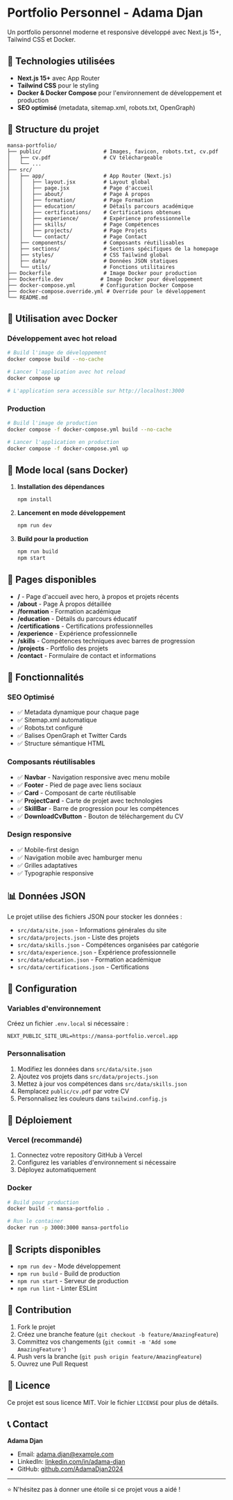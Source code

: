 # Portfolio Personnel - Adama Djan

Un portfolio personnel moderne et responsive développé avec Next.js 15+, Tailwind CSS et Docker.

## 🚀 Technologies utilisées

- **Next.js 15+** avec App Router
- **Tailwind CSS** pour le styling
- **Docker & Docker Compose** pour l'environnement de développement et production
- **SEO optimisé** (metadata, sitemap.xml, robots.txt, OpenGraph)

## 📁 Structure du projet

```
mansa-portfolio/
├── public/                    # Images, favicon, robots.txt, cv.pdf
│   ├── cv.pdf                 # CV téléchargeable
│   └── ...
├── src/
│   ├── app/                   # App Router (Next.js)
│   │   ├── layout.jsx         # Layout global
│   │   ├── page.jsx           # Page d'accueil
│   │   ├── about/             # Page À propos
│   │   ├── formation/         # Page Formation
│   │   ├── education/         # Détails parcours académique
│   │   ├── certifications/    # Certifications obtenues
│   │   ├── experience/        # Expérience professionnelle
│   │   ├── skills/            # Page Compétences
│   │   ├── projects/          # Page Projets
│   │   └── contact/           # Page Contact
│   ├── components/            # Composants réutilisables
│   ├── sections/              # Sections spécifiques de la homepage
│   ├── styles/                # CSS Tailwind global
│   ├── data/                  # Données JSON statiques
│   └── utils/                 # Fonctions utilitaires
├── Dockerfile                 # Image Docker pour production
├── Dockerfile.dev            # Image Docker pour développement
├── docker-compose.yml        # Configuration Docker Compose
├── docker-compose.override.yml # Override pour le développement
└── README.md
```

## 🐳 Utilisation avec Docker

### Développement avec hot reload

```bash
# Build l'image de développement
docker compose build --no-cache

# Lancer l'application avec hot reload
docker compose up

# L'application sera accessible sur http://localhost:3000
```

### Production

```bash
# Build l'image de production
docker compose -f docker-compose.yml build --no-cache

# Lancer l'application en production
docker compose -f docker-compose.yml up
```

## 🧪 Mode local (sans Docker)

1. **Installation des dépendances**
   ```bash
   npm install
   ```

2. **Lancement en mode développement**
   ```bash
   npm run dev
   ```

3. **Build pour la production**
   ```bash
   npm run build
   npm start
   ```

## 📄 Pages disponibles

- **/** - Page d'accueil avec hero, à propos et projets récents
- **/about** - Page À propos détaillée
- **/formation** - Formation académique
- **/education** - Détails du parcours éducatif
- **/certifications** - Certifications professionnelles
- **/experience** - Expérience professionnelle
- **/skills** - Compétences techniques avec barres de progression
- **/projects** - Portfolio des projets
- **/contact** - Formulaire de contact et informations

## 🎨 Fonctionnalités

### SEO Optimisé
- ✅ Metadata dynamique pour chaque page
- ✅ Sitemap.xml automatique
- ✅ Robots.txt configuré
- ✅ Balises OpenGraph et Twitter Cards
- ✅ Structure sémantique HTML

### Composants réutilisables
- ✅ **Navbar** - Navigation responsive avec menu mobile
- ✅ **Footer** - Pied de page avec liens sociaux
- ✅ **Card** - Composant de carte réutilisable
- ✅ **ProjectCard** - Carte de projet avec technologies
- ✅ **SkillBar** - Barre de progression pour les compétences
- ✅ **DownloadCvButton** - Bouton de téléchargement du CV

### Design responsive
- ✅ Mobile-first design
- ✅ Navigation mobile avec hamburger menu
- ✅ Grilles adaptatives
- ✅ Typographie responsive

## 📊 Données JSON

Le projet utilise des fichiers JSON pour stocker les données :

- `src/data/site.json` - Informations générales du site
- `src/data/projects.json` - Liste des projets
- `src/data/skills.json` - Compétences organisées par catégorie
- `src/data/experience.json` - Expérience professionnelle
- `src/data/education.json` - Formation académique
- `src/data/certifications.json` - Certifications

## 🔧 Configuration

### Variables d'environnement
Créez un fichier `.env.local` si nécessaire :

```env
NEXT_PUBLIC_SITE_URL=https://mansa-portfolio.vercel.app
```

### Personnalisation
1. Modifiez les données dans `src/data/site.json`
2. Ajoutez vos projets dans `src/data/projects.json`
3. Mettez à jour vos compétences dans `src/data/skills.json`
4. Remplacez `public/cv.pdf` par votre CV
5. Personnalisez les couleurs dans `tailwind.config.js`

## 🚀 Déploiement

### Vercel (recommandé)
1. Connectez votre repository GitHub à Vercel
2. Configurez les variables d'environnement si nécessaire
3. Déployez automatiquement

### Docker
```bash
# Build pour production
docker build -t mansa-portfolio .

# Run le container
docker run -p 3000:3000 mansa-portfolio
```

## 📝 Scripts disponibles

- `npm run dev` - Mode développement
- `npm run build` - Build de production
- `npm run start` - Serveur de production
- `npm run lint` - Linter ESLint

## 🤝 Contribution

1. Fork le projet
2. Créez une branche feature (`git checkout -b feature/AmazingFeature`)
3. Committez vos changements (`git commit -m 'Add some AmazingFeature'`)
4. Push vers la branche (`git push origin feature/AmazingFeature`)
5. Ouvrez une Pull Request

## 📄 Licence

Ce projet est sous licence MIT. Voir le fichier `LICENSE` pour plus de détails.

## 📞 Contact

**Adama Djan**
- Email: adama.djan@example.com
- LinkedIn: [linkedin.com/in/adama-djan](https://linkedin.com/in/adama-djan)
- GitHub: [github.com/AdamaDjan2024](https://github.com/AdamaDjan2024)

---

⭐ N'hésitez pas à donner une étoile si ce projet vous a aidé !